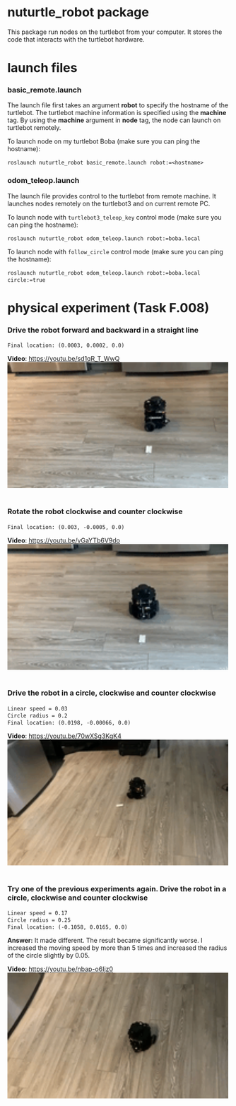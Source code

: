 # nuturtle_robot package

This package run nodes on the turtlebot from your computer. It stores the code that interacts with the turtlebot hardware.  

# launch files

### basic_remote.launch  

The launch file first takes an argument <b>robot</b> to specify the hostname of the turtlebot. The turtlebot machine information is specified using the <b>machine</b> tag. By using the <b>machine</b> argument in <b>node</b> tag, the node can launch on turtlebot remotely.  

To launch node on my turtlebot Boba (make sure you can ping the hostname):
```
roslaunch nuturtle_robot basic_remote.launch robot:=<hostname>
```

### odom_teleop.launch

The launch file provides control to the turtlebot from remote machine. It launches nodes remotely on the turtlebot3 and on current remote PC. 

To launch node with ```turtlebot3_teleop_key``` control mode (make sure you can ping the hostname):  
```
roslaunch nuturtle_robot odom_teleop.launch robot:=boba.local
```
 
To launch node with ```follow_circle``` control mode (make sure you can ping the hostname):  
```
roslaunch nuturtle_robot odom_teleop.launch robot:=boba.local circle:=true
```


# physical experiment (Task F.008)

### Drive the robot forward and backward in a straight line

```
Final location: (0.0003, 0.0002, 0.0)
```

<b>Video</b>: https://youtu.be/sd1qR_T_WwQ  
<img src="gifs/trans.gif" width="500">
<br></br>
 
### Rotate the robot clockwise and counter clockwise

```
Final location: (0.003, -0.0005, 0.0)
```

<b>Video</b>: https://youtu.be/vGaYTb6V9do  
<img src="gifs/rot.gif" width="500">
<br></br>
  
### Drive the robot in a circle, clockwise and counter clockwise

```
Linear speed = 0.03
Circle radius = 0.2
Final location: (0.0198, -0.00066, 0.0)
```

<b>Video</b>: https://youtu.be/70wXSg3KgK4  
<img src="gifs/circle_slow.gif" width="500">
<br></br>
  
### Try one of the previous experiments again. Drive the robot in a circle, clockwise and counter clockwise

```
Linear speed = 0.17
Circle radius = 0.25
Final location: (-0.1058, 0.0165, 0.0)
```

<b>Answer:</b> It made different. The result became significantly worse. I increased the moving speed by more than 5 times and increased the radius of the circle slightly by 0.05.

<b>Video</b>: https://youtu.be/nbap-o6Ijz0  
<img src="gifs/circle_fast.gif" width="500">


